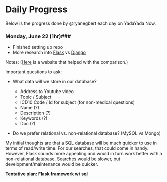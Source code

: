 # Daily Progress #

Below is the progress done by @ryanegbert each day on YadaYada Now.

### Monday, June 22 (1hr)###
* Finished setting up repo
* More research into [Flask](https://flask.palletsprojects.com/en/1.1.x/) vs [Django](https://www.djangoproject.com/)

Notes:
([Here](https://testdriven.io/blog/django-vs-flask/) is a website that helped with the comparison.)

Important questions to ask:
* What data will we store in our database?
    * Address to Youtube video
    * Topic / Subject
    * ICD10 Code / Id for subject (for non-medical questions)
    * Name (?)
    * Description (?)
    * Keywords (?)
    * Doc (?)

* Do we prefer relational vs. non-relational database? (MySQL vs Mongo)

My initial thoughts are that a SQL database will be much quicker to use in terms of read/write time.  For our searches, that could come in handy.  However, Flask sounds more appealing and would in turn work better with a non-relational database.  Searches would be slower, but development/maintenance would be quicker.

**Tentative plan: Flask framework w/ sql**